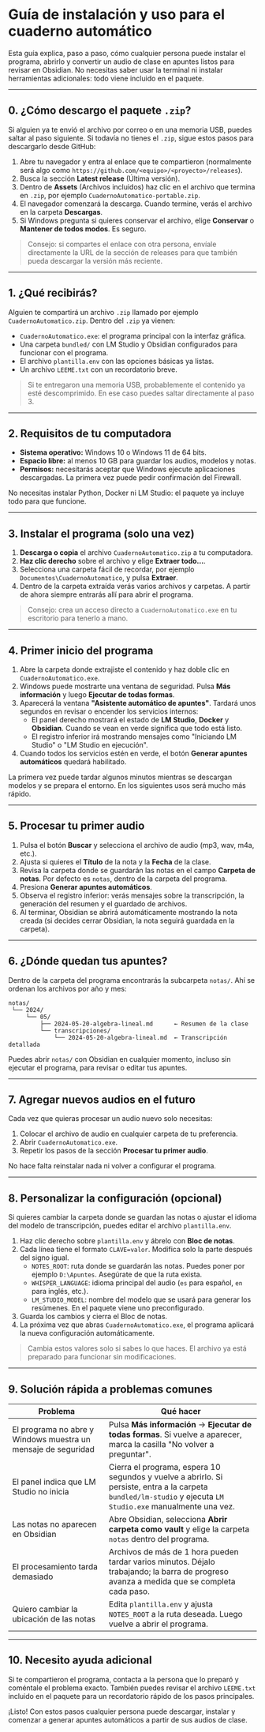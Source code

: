 # Guía de instalación y uso para el cuaderno automático

Esta guía explica, paso a paso, cómo cualquier persona puede instalar el programa, abrirlo y convertir un audio de clase en apuntes listos para revisar en Obsidian. No necesitas saber usar la terminal ni instalar herramientas adicionales: todo viene incluido en el paquete.

---

## 0. ¿Cómo descargo el paquete `.zip`?

Si alguien ya te envió el archivo por correo o en una memoria USB, puedes saltar al paso siguiente. Si todavía no tienes el `.zip`, sigue estos pasos para descargarlo desde GitHub:

1. Abre tu navegador y entra al enlace que te compartieron (normalmente será algo como `https://github.com/<equipo>/<proyecto>/releases`).
2. Busca la sección **Latest release** (Última versión).
3. Dentro de **Assets** (Archivos incluidos) haz clic en el archivo que termina en `.zip`, por ejemplo `CuadernoAutomatico-portable.zip`.
4. El navegador comenzará la descarga. Cuando termine, verás el archivo en la carpeta **Descargas**.
5. Si Windows pregunta si quieres conservar el archivo, elige **Conservar** o **Mantener de todos modos**. Es seguro.

> Consejo: si compartes el enlace con otra persona, envíale directamente la URL de la sección de releases para que también pueda descargar la versión más reciente.

---

## 1. ¿Qué recibirás?

Alguien te compartirá un archivo `.zip` llamado por ejemplo `CuadernoAutomatico.zip`. Dentro del `.zip` ya vienen:

- `CuadernoAutomatico.exe`: el programa principal con la interfaz gráfica.
- Una carpeta `bundled/` con LM Studio y Obsidian configurados para funcionar con el programa.
- El archivo `plantilla.env` con las opciones básicas ya listas.
- Un archivo `LEEME.txt` con un recordatorio breve.

> Si te entregaron una memoria USB, probablemente el contenido ya esté descomprimido. En ese caso puedes saltar directamente al paso 3.

---

## 2. Requisitos de tu computadora

- **Sistema operativo:** Windows 10 o Windows 11 de 64 bits.
- **Espacio libre:** al menos 10 GB para guardar los audios, modelos y notas.
- **Permisos:** necesitarás aceptar que Windows ejecute aplicaciones descargadas. La primera vez puede pedir confirmación del Firewall.

No necesitas instalar Python, Docker ni LM Studio: el paquete ya incluye todo para que funcione.

---

## 3. Instalar el programa (solo una vez)

1. **Descarga o copia** el archivo `CuadernoAutomatico.zip` a tu computadora.
2. **Haz clic derecho** sobre el archivo y elige **Extraer todo...**.
3. Selecciona una carpeta fácil de recordar, por ejemplo `Documentos\CuadernoAutomatico`, y pulsa **Extraer**.
4. Dentro de la carpeta extraída verás varios archivos y carpetas. A partir de ahora siempre entrarás allí para abrir el programa.

> Consejo: crea un acceso directo a `CuadernoAutomatico.exe` en tu escritorio para tenerlo a mano.

---

## 4. Primer inicio del programa

1. Abre la carpeta donde extrajiste el contenido y haz doble clic en `CuadernoAutomatico.exe`.
2. Windows puede mostrarte una ventana de seguridad. Pulsa **Más información** y luego **Ejecutar de todas formas**.
3. Aparecerá la ventana **"Asistente automático de apuntes"**. Tardará unos segundos en revisar o encender los servicios internos:
   - El panel derecho mostrará el estado de **LM Studio**, **Docker** y **Obsidian**. Cuando se vean en verde significa que todo está listo.
   - El registro inferior irá mostrando mensajes como "Iniciando LM Studio" o "LM Studio en ejecución".
4. Cuando todos los servicios estén en verde, el botón **Generar apuntes automáticos** quedará habilitado.

La primera vez puede tardar algunos minutos mientras se descargan modelos y se prepara el entorno. En los siguientes usos será mucho más rápido.

---

## 5. Procesar tu primer audio

1. Pulsa el botón **Buscar** y selecciona el archivo de audio (mp3, wav, m4a, etc.).
2. Ajusta si quieres el **Título** de la nota y la **Fecha** de la clase.
3. Revisa la carpeta donde se guardarán las notas en el campo **Carpeta de notas**. Por defecto es `notas`, dentro de la carpeta del programa.
4. Presiona **Generar apuntes automáticos**.
5. Observa el registro inferior: verás mensajes sobre la transcripción, la generación del resumen y el guardado de archivos.
6. Al terminar, Obsidian se abrirá automáticamente mostrando la nota creada (si decides cerrar Obsidian, la nota seguirá guardada en la carpeta).

---

## 6. ¿Dónde quedan tus apuntes?

Dentro de la carpeta del programa encontrarás la subcarpeta `notas/`. Ahí se ordenan los archivos por año y mes:

```
notas/
 └── 2024/
     └── 05/
         ├── 2024-05-20-algebra-lineal.md      ← Resumen de la clase
         └── transcripciones/
             └── 2024-05-20-algebra-lineal.md  ← Transcripción detallada
```

Puedes abrir `notas/` con Obsidian en cualquier momento, incluso sin ejecutar el programa, para revisar o editar tus apuntes.

---

## 7. Agregar nuevos audios en el futuro

Cada vez que quieras procesar un audio nuevo solo necesitas:

1. Colocar el archivo de audio en cualquier carpeta de tu preferencia.
2. Abrir `CuadernoAutomatico.exe`.
3. Repetir los pasos de la sección **Procesar tu primer audio**.

No hace falta reinstalar nada ni volver a configurar el programa.

---

## 8. Personalizar la configuración (opcional)

Si quieres cambiar la carpeta donde se guardan las notas o ajustar el idioma del modelo de transcripción, puedes editar el archivo `plantilla.env`.

1. Haz clic derecho sobre `plantilla.env` y ábrelo con **Bloc de notas**.
2. Cada línea tiene el formato `CLAVE=valor`. Modifica solo la parte después del signo igual.
   - `NOTES_ROOT`: ruta donde se guardarán las notas. Puedes poner por ejemplo `D:\Apuntes`. Asegúrate de que la ruta exista.
   - `WHISPER_LANGUAGE`: idioma principal del audio (`es` para español, `en` para inglés, etc.).
   - `LM_STUDIO_MODEL`: nombre del modelo que se usará para generar los resúmenes. En el paquete viene uno preconfigurado.
3. Guarda los cambios y cierra el Bloc de notas.
4. La próxima vez que abras `CuadernoAutomatico.exe`, el programa aplicará la nueva configuración automáticamente.

> Cambia estos valores solo si sabes lo que haces. El archivo ya está preparado para funcionar sin modificaciones.

---

## 9. Solución rápida a problemas comunes

| Problema | Qué hacer |
| --- | --- |
| El programa no abre y Windows muestra un mensaje de seguridad | Pulsa **Más información** → **Ejecutar de todas formas**. Si vuelve a aparecer, marca la casilla "No volver a preguntar". |
| El panel indica que LM Studio no inicia | Cierra el programa, espera 10 segundos y vuelve a abrirlo. Si persiste, entra a la carpeta `bundled/lm-studio` y ejecuta `LM Studio.exe` manualmente una vez. |
| Las notas no aparecen en Obsidian | Abre Obsidian, selecciona **Abrir carpeta como vault** y elige la carpeta `notas` dentro del programa. |
| El procesamiento tarda demasiado | Archivos de más de 1 hora pueden tardar varios minutos. Déjalo trabajando; la barra de progreso avanza a medida que se completa cada paso. |
| Quiero cambiar la ubicación de las notas | Edita `plantilla.env` y ajusta `NOTES_ROOT` a la ruta deseada. Luego vuelve a abrir el programa. |

---

## 10. Necesito ayuda adicional

Si te compartieron el programa, contacta a la persona que lo preparó y coméntale el problema exacto. También puedes revisar el archivo `LEEME.txt` incluido en el paquete para un recordatorio rápido de los pasos principales.

¡Listo! Con estos pasos cualquier persona puede descargar, instalar y comenzar a generar apuntes automáticos a partir de sus audios de clase.
